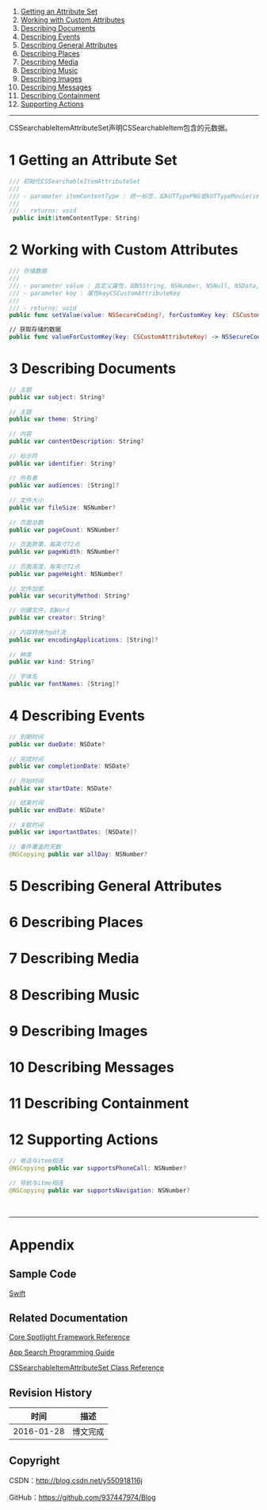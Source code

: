 
1. [Getting an Attribute Set](#1)
2. [Working with Custom Attributes](#2)
3. [Describing Documents](#3)
4. [Describing Events](#4)
5. [Describing General Attributes](#5)
6. [Describing Places](#6)
7. [Describing Media](#7)
8. [Describing Music](#8)
9. [Describing Images](#9)
10. [Describing Messages](#10)
11. [Describing Containment](#11)
12. [Supporting Actions](#12)

----

CSSearchableItemAttributeSet声明CSSearchableItem包含的元数据。

# <a id="1">1 Getting an Attribute Set

```swift
/// 初始化CSSearchableItemAttributeSet
///
/// - parameter itemContentType : 统一标签，如kUTTypePNG或kUTTypeMovie(import MobileCoreServices)
///
/// - returns: void
 public init(itemContentType: String)
```

# <a id="2">2 Working with Custom Attributes

```swift
/// 存储数据
///
/// - parameter value : 自定义属性，如NSString, NSNumber, NSNull, NSData, or NSDate, or an array
/// - parameter key : 属性keyCSCustomAttributeKey
///
/// - returns: void
public func setValue(value: NSSecureCoding?, forCustomKey key: CSCustomAttributeKey)

// 获取存储的数据
public func valueForCustomKey(key: CSCustomAttributeKey) -> NSSecureCoding?
```

# <a id="3">3 Describing Documents

```swift
// 主题
public var subject: String?
    
// 主题
public var theme: String?
    
// 内容
public var contentDescription: String?
    
// 标示符
public var identifier: String?
    
// 所有者
public var audiences: [String]?
    
// 文件大小
public var fileSize: NSNumber?
    
// 页面总数
public var pageCount: NSNumber?
    
// 页面款第，每英寸72点
public var pageWidth: NSNumber?
    
// 页面高度，每英寸72点
public var pageHeight: NSNumber?
    
// 文件加密
public var securityMethod: String?

// 创建文件，如Word
public var creator: String?
    
// 内容转换为pdf流
public var encodingApplications: [String]?
    
// 种类
public var kind: String?
    
// 字体名
public var fontNames: [String]?
```

# <a id="4">4 Describing Events

```swift
// 到期时间
public var dueDate: NSDate?
    
// 完成时间
public var completionDate: NSDate?
    
// 开始时间
public var startDate: NSDate?

// 结束时间
public var endDate: NSDate?
    
// 关联时间
public var importantDates: [NSDate]?
    
// 事件覆盖的天数
@NSCopying public var allDay: NSNumber?
```

# <a id="5">5 Describing General Attributes

# <a id="6">6 Describing Places

# <a id="7">7 Describing Media

# <a id="8">8 Describing Music

# <a id="9">9 Describing Images

# <a id="10">10 Describing Messages

# <a id="11">11 Describing Containment

# <a id="12">12 Supporting Actions

```swift
// 电话与item相连
@NSCopying public var supportsPhoneCall: NSNumber?
    
// 导航与itme相连
@NSCopying public var supportsNavigation: NSNumber?
```

&#160;

----

# Appendix

## Sample Code

[Swift](https://github.com/937447974/Swift)

## Related Documentation

[Core Spotlight Framework Reference](https://developer.apple.com/library/ios/documentation/CoreSpotlight/Reference/CoreSpotlight_Framework/index.html)

[App Search Programming Guide](https://developer.apple.com/library/ios/documentation/General/Conceptual/AppSearch/index.html)

[CSSearchableItemAttributeSet Class Reference](https://developer.apple.com/library/ios/documentation/CoreSpotlight/Reference/CSSearchableItemAttributeSet_Class/index.html)

## Revision History

| 时间 | 描述 |
| ---- | ---- |
| 2016-01-28 | 博文完成 |

## Copyright

CSDN：http://blog.csdn.net/y550918116j

GitHub：https://github.com/937447974/Blog
